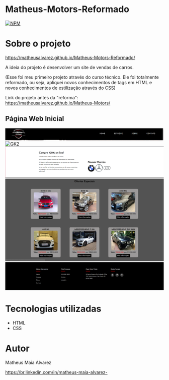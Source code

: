 # Matheus-Motors-Reformado

[![NPM](https://img.shields.io/npm/l/react)](https://github.com/MatheusAlvarez/Matheus-Motors-Reformado/blob/main/LICENSE) 

# Sobre o projeto

https://matheusalvarez.github.io/Matheus-Motors-Reformado/

A ideia do projeto é desenvolver um site de vendas de carros.

(Esse foi meu primeiro projeto através do curso técnico. Ele foi totalmente reformado, ou seja, apliquei novos conhecimentos de tags em HTML e novos conhecimentos de estilização através do CSS)

Link do projeto antes da "reforma": https://matheusalvarez.github.io/Matheus-Motors/

## Página Web Inicial
![GK1](https://github.com/MatheusAlvarez/Matheus-Motors-Reformado/blob/main/_assets/Web01.PNG)
![GK2](https://github.com/MatheusAlvarez/Matheus-Motors-Reformado/blob/main/_assets/Web02.PNG)
![GK3](https://github.com/MatheusAlvarez/Matheus-Motors-Reformado/blob/main/_assets/Web03.PNG)
![GK3](https://github.com/MatheusAlvarez/Matheus-Motors-Reformado/blob/main/_assets/Web04.PNG)
![GK3](https://github.com/MatheusAlvarez/Matheus-Motors-Reformado/blob/main/_assets/Web05.PNG)

# Tecnologias utilizadas
- HTML
- CSS

# Autor

Matheus Maia Alvarez

https://br.linkedin.com/in/matheus-maia-alvarez-
